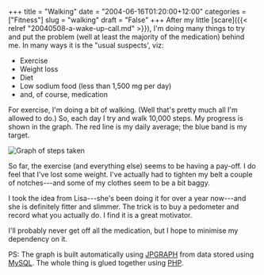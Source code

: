 +++
title = "Walking"
date = "2004-06-16T01:20:00+12:00"
categories = ["Fitness"]
slug = "walking"
draft = "False"
+++
After my little
[scare]({{< relref "20040508-a-wake-up-call.md" >}}),
I'm doing many things to try and put the problem (well at least the majority of
the medication) behind me. In many ways it is the "usual suspects', viz:

- Exercise
- Weight loss
- Diet
- Low sodium food (less than 1,500 mg per day)
- and, of course, medication

For exercise, I'm doing a bit of walking. (Well that's pretty much all I'm
allowed to do.) So, each day I try and walk 10,000 steps. My progress is shown
in the graph. The red line is my daily average; the blue band is my target.

![Graph of steps taken](/images/peds.php.png)

So far, the exercise (and everything else) seems to be having a pay-off. I do
feel that I've lost some weight. I've actually had to tighten my belt a couple
of notches---and some of my clothes seem to be a bit baggy.

I took the idea from Lisa---she's been doing it for over a year now---and
she is definitely fitter and slimmer. The trick is to buy a pedometer and
record what you actually do. I find it is a great motivator.

I'll probably never get off all the medication, but I hope to minimise my
dependency on it.

PS: The graph is built automatically using
[JPGRAPH](http://www.aditus.nu/jpgraph/) from data stored using
[MySQL](http://www.mysql.com/). The whole thing is glued together using
[PHP](http://www.php.net/).
